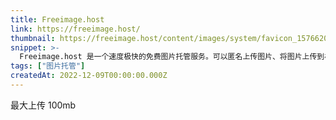 ```yaml
---
title: Freeimage.host
link: https://freeimage.host/
thumbnail: https://freeimage.host/content/images/system/favicon_1576620820075_18c066.png
snippet: >-
  Freeimage.host 是一个速度极快的免费图片托管服务。可以匿名上传图片、将图片上传到相册、获取图片直接链接、BBCode 和 HTML 缩略图。无需注册。
tags: ["图片托管"]
createdAt: 2022-12-09T00:00:00.000Z
---
```

最大上传 100mb